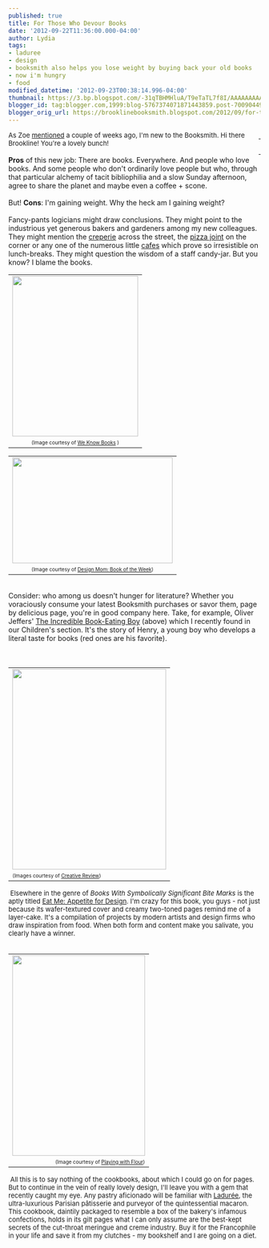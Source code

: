 ```yaml
---
published: true
title: For Those Who Devour Books
date: '2012-09-22T11:36:00.000-04:00'
author: Lydia
tags:
- laduree
- design
- booksmith also helps you lose weight by buying back your old books
- now i'm hungry
- food
modified_datetime: '2012-09-23T00:38:14.996-04:00'
thumbnail: https://3.bp.blogspot.com/-31qTBHMHluA/T9eTaTL7f8I/AAAAAAAAABI/wkxlFdAieO4/s72-c/bookeater.jpg
blogger_id: tag:blogger.com,1999:blog-5767374071871443859.post-7009044941607737185
blogger_orig_url: https://brooklinebooksmith.blogspot.com/2012/09/for-those-who-devour-books.html
---
```


<div class="separator" style="clear: both; text-align: center;"><span style="font-family: inherit;"><a href="https://3.bp.blogspot.com/-31qTBHMHluA/T9eTaTL7f8I/AAAAAAAAABI/wkxlFdAieO4/s1600/bookeater.jpg" imageanchor="1" style="clear: right; float: right; margin-bottom: 1em; margin-left: 1em;">&nbsp;</a><a href="https://3.bp.blogspot.com/-31qTBHMHluA/T9eTaTL7f8I/AAAAAAAAABI/wkxlFdAieO4/s1600/bookeater.jpg" imageanchor="1" style="clear: right; float: right; margin-bottom: 1em; margin-left: 1em;">&nbsp;</a></span></div><span style="font-family: inherit;"><span style="font-size: small;">As Zoe <a href="https://brooklinebooksmith.blogspot.com/2012/09/giggles-worlds-only-geriatric-12-year.html" target="_blank">mentioned</a> a couple of weeks ago, I'm new to the Booksmith. Hi there Brookline! You're a lovely bunch!</span></span><br /><span style="font-family: inherit;"><br /><b>Pros</b> of this new job: There are books. Everywhere. And people who love books. And some people who don't ordinarily love people but who, through that particular alchemy of tacit bibliophilia and a slow Sunday afternoon, agree to share the planet and maybe even a coffee + scone.</span><br /><span style="font-family: inherit;"><br />But!  <b>Cons</b>: I'm gaining weight. Why the heck am I gaining weight?</span><br /><span style="font-family: inherit;"><br />Fancy-pants logicians might draw conclusions. They might point to the industrious yet generous bakers and gardeners among&nbsp;my new colleagues. They might mention the </span><span style="font-family: inherit;"><a href="https://pariscrepe.com/" target="_blank">creperie</a> across the street, the <a href="https://ottoportland.com/" target="_blank">pizza joint</a> on the corner or any one of the numerous little <a href="https://www.temptations-cafe.com/index.php" target="_blank">cafes</a> which prove so irresistible on lunch-breaks.  They might question the wisdom of a staff candy-jar. But you know? I blame the books.&nbsp;</span><br /><table align="center" cellpadding="0" cellspacing="0" class="tr-caption-container" style="margin-left: auto; margin-right: auto; text-align: center;"><tbody><tr><td style="text-align: center;"><span style="font-family: inherit;"><a href="https://3.bp.blogspot.com/-31qTBHMHluA/T9eTaTL7f8I/AAAAAAAAABI/wkxlFdAieO4/s1600/bookeater.jpg" imageanchor="1" style="clear: right; margin-bottom: 1em; margin-left: auto; margin-right: auto;"><img border="0" height="320" src="https://3.bp.blogspot.com/-31qTBHMHluA/T9eTaTL7f8I/AAAAAAAAABI/wkxlFdAieO4/s320/bookeater.jpg" width="251" /></a></span></td></tr><tr><td class="tr-caption" style="text-align: center;"><span style="font-family: inherit;"><span style="font-size: x-small;">(Image courtesy of <a href="https://weknowbooks.blogspot.com/2012/06/incredible-book-eating-boyand-girls.html" target="_blank">We K<span style="font-size: x-small;">now Books</span></a><span style="font-size: x-small;"> )</span></span></span></td></tr></tbody></table><table align="center" cellpadding="0" cellspacing="0" class="tr-caption-container" style="margin-left: auto; margin-right: auto; text-align: right;"><tbody><tr><td style="text-align: center;"><span style="font-family: inherit;"><a href="https://www.designmom.com/wp-content/uploads/2010/08/bookeatingboy4.jpg" imageanchor="1" style="clear: right; margin-bottom: 1em; margin-left: auto; margin-right: auto;"><img border="0" height="211" src="https://www.designmom.com/wp-content/uploads/2010/08/bookeatingboy4.jpg" width="320" /></a></span></td></tr><tr><td class="tr-caption" style="text-align: center;"><span style="font-family: inherit;"><span style="font-size: x-small;">(Image courtesy of <span style="font-size: x-small;"><a href="https://www.designmom.com/2010/08/book-of-the-week-the-incredible-book-eating-boy/" target="_blank">Design Mom: Book of the Week</a></span></span><span style="font-size: x-small;">) </span></span></td></tr></tbody></table><span style="font-family: inherit;"><br /></span><span style="font-family: inherit;">Consider: who among us doesn't hunger for literature? Whether you voraciously consume your latest Booksmith purchases or savor them, page by delicious page, you're in good company here. Take, for example, Oliver Jeffers' <u>The Incredible Book-Eating Boy</u> (above) which I recently found in our Children's section. It's the story of Henry, a young boy who develops a literal taste for books (red ones are his favorite).</span><br /><span style="font-family: inherit;"><br /></span><br /><div style="text-align: right;"><table cellpadding="0" cellspacing="0" class="tr-caption-container" style="margin-left: auto; margin-right: auto; text-align: center;"><tbody><tr><td style="text-align: center;"><span style="font-family: inherit;"><a href="https://www.underconsideration.com/quipsologies/quip_images/eatme_cover.jpg" imageanchor="1" style="clear: left; margin-bottom: 1em; margin-left: auto; margin-right: auto;"><img border="0" height="400" src="https://www.underconsideration.com/quipsologies/quip_images/eatme_cover.jpg" width="307" /></a></span></td></tr><tr><td class="tr-caption" style="text-align: center;"><div style="text-align: left;"><span style="font-family: inherit;"><span style="font-size: x-small;">(Images courtesy of <a href="https://www.creativereview.co.uk/cr-blog/2012/january/victionary-book-eat-me" target="_blank">Creative Review</a>)</span></span></div></td></tr></tbody></table></div><span style="font-family: inherit;"><span style="font-size: x-small;"><span style="font-size: small;">&nbsp;Elsewhere in the genre of <i>Books With Symbolically Significant Bite Marks</i> is the aptly titled <u>Eat Me: Appetite for Design</u>. I'm crazy for this book, you guys - not just because its wafer-textured cover and creamy two-toned pages remind me of a layer-cake. It's a compilation of projects by modern artists and design firms who draw inspiration from food. When both form and content make you salivate, you clearly have a winner.</span></span><span style="font-size: x-small;"><br /></span></span><br /><div style="text-align: left;"><table cellpadding="0" cellspacing="0" class="tr-caption-container" style="margin-left: auto; margin-right: auto; text-align: center;"><tbody><tr><td style="text-align: center;"><span style="font-family: inherit;"><a href="https://1.bp.blogspot.com/-MGrLOjYeTb0/UCcMFJUDWmI/AAAAAAAAELc/KR6HHCYGPuk/s1600/Laduree+(10).JPG" imageanchor="1" style="clear: right; margin-bottom: 1em; margin-left: auto; margin-right: auto;"><img border="0" height="400" src="https://1.bp.blogspot.com/-MGrLOjYeTb0/UCcMFJUDWmI/AAAAAAAAELc/KR6HHCYGPuk/s400/Laduree+(10).JPG" width="265" /></a></span></td></tr><tr><td class="tr-caption" style="text-align: center;"><div style="text-align: right;"><span style="font-family: inherit;"><span style="font-size: x-small;">(Image courtesy of <a href="https://playingwithflour.blogspot.com/2012/08/langues-de-chat-cats-tongue-cookies.html" target="_blank">Playing with Flour</a>)</span></span></div></td></tr></tbody></table><span style="font-family: inherit;"><span style="font-size: x-small;"><span style="font-size: small;">&nbsp;All this is to say nothing of the cookbooks, about which I could go on for pages. But to continue in the vein of really lovely design, I'll leave you with a gem that recently caught my eye. Any pastry aficionado will be familiar with <span class="st"><a href="https://www.google.com/search?q=laduree&amp;oe=utf-8&amp;aq=t&amp;rls=org.mozilla:en-US:official&amp;client=firefox-a&amp;um=1&amp;ie=UTF-8&amp;hl=en&amp;tbm=isch&amp;source=og&amp;sa=N&amp;tab=wi&amp;authuser=0&amp;ei=nfhbUIv8LIHN0AGD-oGYDw&amp;biw=1280&amp;bih=612&amp;sei=aPlbUKyJA4Xu0gHdkoB4" target="_blank">Ladurée</a>, the ultra-luxurious Parisian </span></span></span><span style="font-size: x-small;"><span style="font-size: small;"><span class="st">pâtisserie and purveyor of the quintessential macaron. This cookbook, daintily packaged to resemble a box of the bakery's infamous confections, holds in its gilt pages what I can only assume are the best-kept secrets of the cut-throat meringue and creme industry. Buy it for the Francophile in your life and save it from my clutches - my bookshelf and I are going on a diet.</span></span></span></span></div>